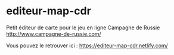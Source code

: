 # editeur-map-cdr

Petit éditeur de carte pour le jeu en ligne Campagne de Russie
http://www.campagne-de-russie.com/

Vous pouvez le retrouver ici : https://editeur-map-cdr.netlify.com/
